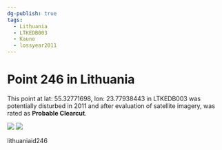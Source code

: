 ```yaml
---
dg-publish: true
tags:
  - Lithuania
  - LTKEDB003
  - Kauno
  - lossyear2011
---
```


# Point 246 in Lithuania

This point at lat: 55.32771698, lon: 23.77938443 in LTKEDB003 was potentially disturbed in 2011 and after evaluation of satellite imagery, was rated as **Probable Clearcut**.

<div class='juxtapose' data-showcredits='false'>
<img src='https://baserow-backend-production20240528124524339000000001.s3.amazonaws.com/user_files/9gRfTh8pB8p2i2sfZ8ktSBS9uUDqLUMC_f5a462915205648209ee21d0846c6009760411963726b5d8df2885498003f01f.png' data-label='July 2010' />
<img src='https://baserow-backend-production20240528124524339000000001.s3.amazonaws.com/user_files/hdtBXE1CuH22FqW63A9Y2QCGRUfBT7Ee_4b0b5caa3e227021adc0581be7dce3325a67774cfcec8158c000d2abfcee71c7.png' data-label='June 2023' />
</div>

lithuaniaid246